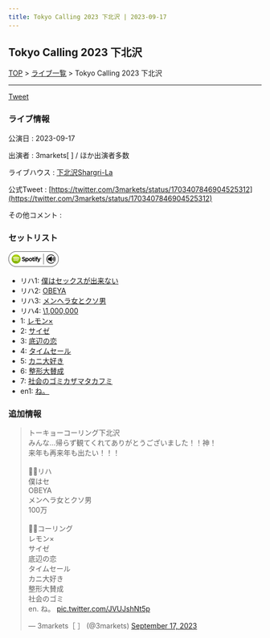 ```yaml
---
title: Tokyo Calling 2023 下北沢 | 2023-09-17
---
```

## Tokyo Calling 2023 下北沢

[TOP](/setlist/) > [ライブ一覧](lives.html) > Tokyo Calling 2023 下北沢

___

<a href="https://twitter.com/share?ref_src=twsrc%5Etfw" data-text="3markets[ ]セットリスト > Tokyo Calling 2023 下北沢" class="twitter-share-button" data-via="3markets" data-hashtags="3markets" data-related="3markets" data-show-count="false">Tweet</a>

### ライブ情報

公演日
:    2023-09-17

出演者
:    3markets[ ] / ほか出演者多数

ライブハウス
:    [下北沢Shargri-La](livehouse012.html)

公式Tweet
:    [https://twitter.com/3markets/status/1703407846904525312](https://twitter.com/3markets/status/1703407846904525312)

その他コメント
:    

### セットリスト


[![play with spotify](images/spotify-icon.png)](https://open.spotify.com/playlist/1jv6dCbYLHhKMPAW8izWAd)



*  リハ1: [僕はセックスが出来ない](song006.html)
*  リハ2: [OBEYA](song021.html)
*  リハ3: [メンヘラ女とクソ男](song072.html)
*  リハ4: [\1,000,000](song022.html)
*  1: [レモン×](song003.html)
*  2: [サイゼ](song004.html)
*  3: [底辺の恋](song008.html)
*  4: [タイムセール](song007.html)
*  5: [カニ大好き](song079.html)
*  6: [整形大賛成](song005.html)
*  7: [社会のゴミカザマタカフミ](song002.html)
*  en1: [ね。](song076.html)


### 追加情報



<blockquote class="twitter-tweet"><p lang="ja" dir="ltr">トーキョーコーリング下北沢<br>みんな…帰らず観てくれてありがとうございました！！神！<br>来年も再来年も出たい！！！<br><br>🚶‍♂️リハ<br>僕はセ<br>OBEYA<br>メンヘラ女とクソ男<br>100万<br><br>🏃‍♂️コーリング<br>レモン×<br>サイゼ<br>底辺の恋<br>タイムセール<br>カニ大好き<br>整形大賛成<br>社会のゴミ<br>en. ね。 <a href="https://t.co/JVUJshNt5p">pic.twitter.com/JVUJshNt5p</a></p>&mdash; 3markets［ ］ (@3markets) <a href="https://twitter.com/3markets/status/1703407846904525312?ref_src=twsrc%5Etfw">September 17, 2023</a></blockquote>
<script async src="https://platform.twitter.com/widgets.js" charset="utf-8"></script>




<script async src="https://platform.twitter.com/widgets.js" charset="utf-8"></script>